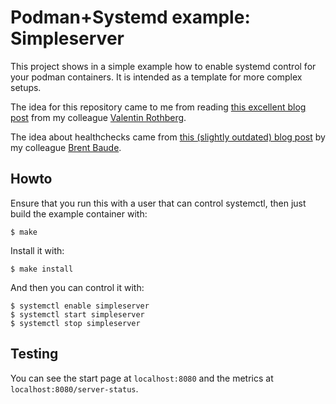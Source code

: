 # Podman+Systemd example: Simpleserver

This project shows in a simple example how to enable systemd control for your
podman containers. It is intended as a template for more complex setups.

The idea for this repository came to me from reading
[this excellent blog post](https://www.redhat.com/sysadmin/podman-shareable-systemd-services)
from my colleague [Valentin Rothberg](https://github.com/vrothberg).

The idea about healthchecks came from
[this (slightly outdated) blog post](https://developers.redhat.com/blog/2019/04/18/monitoring-container-vitality-and-availability-with-podman/)
by my colleague [Brent Baude](https://github.com/baude).

## Howto

Ensure that you run this with a user that can control systemctl, then just
build the example container with:

    $ make

Install it with:

    $ make install

And then you can control it with:

    $ systemctl enable simpleserver
    $ systemctl start simpleserver
    $ systemctl stop simpleserver

## Testing

You can see the start page at `localhost:8080` and the metrics at `localhost:8080/server-status`.
